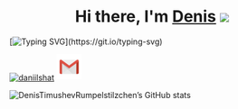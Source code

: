 <h1 align="center">Hi there, I'm <a href="https://t.me/Rumpelstilzchen4" target="_blank">Denis</a> 
<img src="https://github.com/blackcater/blackcater/raw/main/images/Hi.gif" height="32"/></h1>

[![Typing SVG](https://readme-typing-svg.herokuapp.com?color=000000&lines=I'm+a+QA+engineer.;I'm+a+student+of+the+qa.guru+school.)](https://git.io/typing-svg)
  
<a href="https://t.me/Rumpelstilzchen4" target="blank"><img align="center" src="https://raw.githubusercontent.com/daniilshat/daniilshat/2d7eafe5250314b3d422c86b35de062e0f1f5178/icons/Telegram.svg" alt="daniilshat" height="40" width="40" /></a> [![Email](images/Gmail_Icon.png)](mailto:tdv14011984@gmail.com)

  ![DenisTimushevRumpelstilzchen’s GitHub stats](https://github-readme-stats.vercel.app/api?username=DenisTimushevRumpelstilzchen&show_icons=true)
